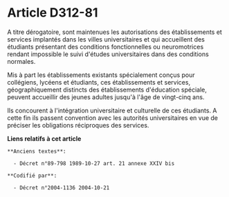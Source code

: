 # Article D312-81

A titre dérogatoire, sont maintenues les autorisations des établissements et services implantés dans les villes
universitaires et qui accueillent des étudiants présentant des conditions fonctionnelles ou neuromotrices rendant impossible
le suivi d'études universitaires dans des conditions normales.

Mis à part les établissements existants spécialement conçus pour collégiens, lycéens et étudiants, ces établissements et
services, géographiquement distincts des établissements d'éducation spéciale, peuvent accueillir des jeunes adultes jusqu'à
l'âge de vingt-cinq ans.

Ils concourent à l'intégration universitaire et culturelle de ces étudiants. A cette fin ils passent convention avec les
autorités universitaires en vue de préciser les obligations réciproques des services.

**Liens relatifs à cet article**

	**Anciens textes**:

	  - Décret n°89-798 1989-10-27 art. 21 annexe XXIV bis

	**Codifié par**:

	  - Décret n°2004-1136 2004-10-21
